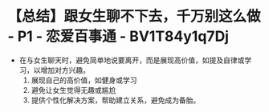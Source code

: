# 【总结】跟女生聊不下去，千万别这么做 - P1 - 恋爱百事通 - BV1T84y1q7Dj

-   在与女生聊天时，避免简单地说要离开，而是展现高价值，如提及自律或学习，以增加对方兴趣。
    1.  展现自己的高价值，如健身或学习
    2.  避免让女生觉得无趣或尴尬
    3.  提供个性化解决方案，帮助建立关系，避免成为备胎。